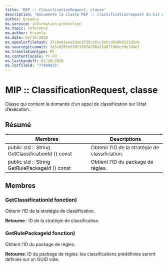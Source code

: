 ```yaml
---
title: 'MIP :: ClassificationRequest, classe'
description: 'Documente la classe MIP :: classificationrequest du kit de développement logiciel (SDK) Microsoft Information Protection (MIP).'
author: BryanLa
ms.service: information-protection
ms.topic: reference
ms.author: bryanla
ms.date: 02/14/2020
ms.openlocfilehash: 27c6e01eea2dae3735ce5cc3e5cd618b6223d2eb
ms.sourcegitcommit: 2d3c638fb576f3f074330a33d077db0cf0e7d4e7
ms.translationtype: MT
ms.contentlocale: fr-FR
ms.lasthandoff: 02/20/2020
ms.locfileid: "77489025"
---
```

# <a name="class-mipclassificationrequest"></a>MIP :: ClassificationRequest, classe 
Classe qui contient la demande d’un appel de classification sur l’état d’exécution.
  
## <a name="summary"></a>Résumé
 Membres                        | Descriptions                                
--------------------------------|---------------------------------------------
public std :: String GetClassificationId () const  |  Obtenir l’ID de la stratégie de classification.
public std :: String GetRulePackageId () const  |  Obtient l’ID du package de règles.
  
## <a name="members"></a>Membres
  
### <a name="getclassificationid-function"></a>GetClassificationId fonction)
Obtenir l’ID de la stratégie de classification.

  
**Retourne** : ID de la stratégie de classification.
  
### <a name="getrulepackageid-function"></a>GetRulePackageId fonction)
Obtient l’ID du package de règles.

  
**Retourne**: ID du package de règles. les classifications prédéfinies seront définies sur un GUID vide.